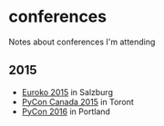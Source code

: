 # conferences

Notes about conferences I'm attending

## 2015

* [Euroko 2015](euroko2015.md) in Salzburg
* [PyCon Canada 2015](pyconca2015.md) in Toront
* [PyCon 2016](pycon2016.md) in Portland
